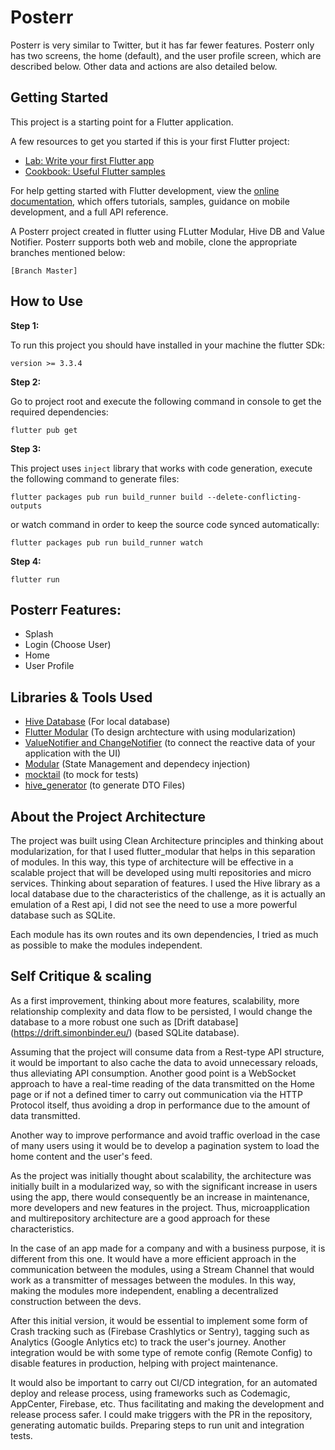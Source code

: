 # Posterr

Posterr is very similar to Twitter, but it has far fewer
features.
Posterr only has two screens, the home (default), and the user profile screen, which
are described below. Other data and actions are also detailed below.

## Getting Started

This project is a starting point for a Flutter application.

A few resources to get you started if this is your first Flutter project:

- [Lab: Write your first Flutter app](https://docs.flutter.dev/get-started/codelab)
- [Cookbook: Useful Flutter samples](https://docs.flutter.dev/cookbook)

For help getting started with Flutter development, view the
[online documentation](https://docs.flutter.dev/), which offers tutorials,
samples, guidance on mobile development, and a full API reference.


A Posterr project created in flutter using FLutter Modular, Hive DB and Value Notifier. Posterr supports both web and mobile, clone the appropriate branches mentioned below:
```
[Branch Master]
```

## How to Use 

**Step 1:**

To run this project you should have installed in your machine the flutter SDk:
```
version >= 3.3.4
```

**Step 2:**

Go to project root and execute the following command in console to get the required dependencies: 

```
flutter pub get 
```

**Step 3:**

This project uses `inject` library that works with code generation, execute the following command to generate files:

```
flutter packages pub run build_runner build --delete-conflicting-outputs
```

or watch command in order to keep the source code synced automatically:

```
flutter packages pub run build_runner watch
```

**Step 4:**
```
flutter run
```

## Posterr Features:
* Splash
* Login (Choose User)
* Home
* User Profile

## Libraries & Tools Used

* [Hive Database](https://github.com/hivedb/hive) (For local database)
* [Flutter Modular](https://pub.dev/packages/flutter_modular) (To design archtecture with using modularization)
* [ValueNotifier and ChangeNotifier](https://pub.dev/packages/flutter_modular) (to connect the reactive data of your application with the UI)
* [Modular](https://pub.dev/packages/flutter_modular) (State Management and dependecy injection)
* [mocktail](https://pub.dev/packages/mocktail) (to mock for tests)
* [hive_generator](https://pub.dev/packages/hive_generator) (to generate DTO Files)


## About the Project Architecture

The project was built using Clean Architecture principles and thinking about modularization, for that I used flutter_modular that helps in this separation of modules. In this way, this type of architecture will be effective in a scalable project that will be developed using multi repositories and micro services. Thinking about separation of features.
I used the Hive library as a local database due to the characteristics of the challenge, as it is actually an emulation of a Rest api, I did not see the need to use a more powerful database such as SQLite.

Each module has its own routes and its own dependencies, I tried as much as possible to make the modules independent.

## Self Critique & scaling

As a first improvement, thinking about more features, scalability, more relationship complexity and data flow to be persisted, I would change the database to a more robust one such as [Drift database] (https://drift.simonbinder.eu/) (based SQLite database).

Assuming that the project will consume data from a Rest-type API structure, it would be important to also cache the data to avoid unnecessary reloads, thus alleviating API consumption. Another good point is a WebSocket approach to have a real-time reading of the data transmitted on the Home page or if not a defined timer to carry out communication via the HTTP Protocol itself, thus avoiding a drop in performance due to the amount of data transmitted.

Another way to improve performance and avoid traffic overload in the case of many users using it would be to develop a pagination system to load the home content and the user's feed.

As the project was initially thought about scalability, the architecture was initially built in a modularized way, so with the significant increase in users using the app, there would consequently be an increase in maintenance, more developers and new features in the project. Thus, microapplication and multirepository architecture are a good approach for these characteristics.

In the case of an app made for a company and with a business purpose, it is different from this one. It would have a more efficient approach in the communication between the modules, using a Stream Channel that would work as a transmitter of messages between the modules. In this way, making the modules more independent, enabling a decentralized construction between the devs.

After this initial version, it would be essential to implement some form of Crash tracking such as (Firebase Crashlytics or Sentry), tagging such as Analytics (Google Anlytics etc) to track the user's journey. Another integration would be with some type of remote config (Remote Config) to disable features in production, helping with project maintenance.

It would also be important to carry out CI/CD integration, for an automated deploy and release process, using frameworks such as Codemagic, AppCenter, Firebase, etc. Thus facilitating and making the development and release process safer. I could make triggers with the PR in the repository, generating automatic builds.
Preparing steps to run unit and integration tests.




